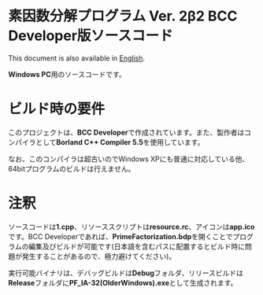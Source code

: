 # 素因数分解プログラム Ver. 2β2 BCC Developer版ソースコード
This document is also available in [English](readme_en.md).

**Windows PC**用のソースコードです。

# ビルド時の要件
このプロジェクトは、**BCC Developer**で作成されています。また、製作者はコンパイラとして**Borland C++ Compiler 5.5**を使用しています。

なお、このコンパイラは超古いのでWindows XPにも普通に対応している他、64bitプログラムのビルドは行えません。

# 注釈
ソースコードは**1.cpp**、リソーススクリプトは**resource.rc**、アイコンは**app.ico**です。BCC Developerであれば、**PrimeFactorization.bdp**を開くことでプログラムの編集及びビルドが可能です(日本語を含むパスに配置するとビルド時に問題が発生することがあるので、極力避けてください)。

実行可能バイナリは、デバッグビルドは**Debug**フォルダ、リリースビルドは**Release**フォルダに**PF_IA-32(OlderWindows).exe**として生成されます。
